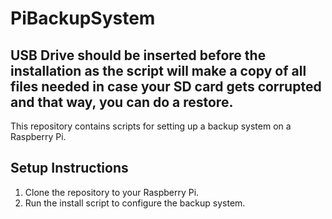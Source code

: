 # PiBackupSystem
## USB Drive should be inserted before the installation as the script will make a copy of all files needed in case your SD card gets corrupted and that way, you can do a restore.

This repository contains scripts for setting up a backup system on a Raspberry Pi.

## Setup Instructions
1. Clone the repository to your Raspberry Pi.
2. Run the install script to configure the backup system.

